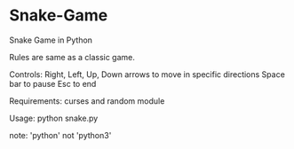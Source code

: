 # Snake-Game
Snake Game in Python

Rules are same as a classic game.

Controls:
  Right, Left, Up, Down arrows to move in specific directions
  Space bar to pause
  Esc to end
  
Requirements:
  curses and random module
  
Usage:
  python snake.py
  
  
  note: 'python' not 'python3'
